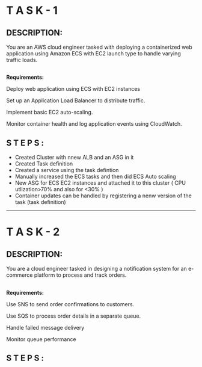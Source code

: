 # T A S K - 1
## DESCRIPTION:

You are an AWS cloud engineer tasked with deploying a containerized web application using Amazon ECS with EC2 launch type to handle varying traffic loads.

##
**Requirements:**

Deploy web application using ECS with EC2 instances

Set up an Application Load Balancer to distribute traffic.

Implement basic EC2 auto-scaling.

Monitor container health and log application events using CloudWatch.


## S T E P S :
  - Created Cluster with nnew ALB and an ASG in it
  - Created Task definition
  - Created a service using the task defintion
  - Manually increased the ECS tasks and then did ECS Auto scaling
  - New ASG for ECS EC2 instances and attached it to this cluster  ( CPU utlization>70% and also for <30% )
  - Container updates can be handled by registering a nenw version of the task (task definition) 
<hr />

# T A S K - 2
## DESCRIPTION:
You are a cloud engineer tasked in designing a notification system for an e-commerce platform to process and track orders.
##
**Requirements:**

Use SNS to send order confirmations to customers.

Use SQS to process order details in a separate queue.

Handle failed message delivery

Monitor queue performance

## 
## S T E P S :

